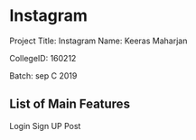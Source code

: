 # Instagram
Project Title: Instagram
Name: Keeras Maharjan

CollegeID: 160212

Batch: sep C 2019

## List of Main Features
Login
Sign UP
Post




